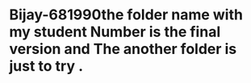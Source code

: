 # Bijay-681990the folder name with my student Number is the final version and The another folder is just to try .
